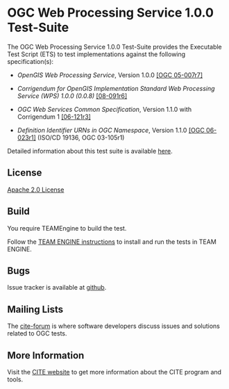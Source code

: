 # OGC Web Processing Service 1.0.0 Test-Suite

The OGC Web Processing Service 1.0.0 Test-Suite provides the Executable Test Script (ETS) to test implementations against the following specification(s):


  * _OpenGIS Web Processing Service_, Version 1.0.0 [[OGC 05-007r7]](http://portal.opengeospatial.org/files/?artifact_id=24151&version=3)

  * _Corrigendum for OpenGIS Implementation Standard Web Processing Service (WPS) 1.0.0 (0.0.8)_ [[08-091r6]](http://portal.opengeospatial.org/files/?artifact_id=32766)

  * _OGC Web Services Common Specification_, Version 1.1.0 with Corrigendum 1 [[06-121r3]](https://portal.opengeospatial.org/files/?artifact_id=20040&version=3)

  * _Definition Identifier URNs in OGC Namespace_, Version 1.1.0 [[OGC 06-023r1]](http://portal.opengeospatial.org/files/?artifact_id=4700) (ISO/CD 19136, OGC 03-105r1)

Detailed information about this test suite is available [here](http://opengeospatial.github.io/ets-wps10).


## License

[Apache 2.0 License](LICENSE.md)

## Build

You require TEAMEngine to build the test. 

Follow the [TEAM ENGINE instructions](http://opengeospatial.github.io/teamengine/installation.html) to install and run the tests in TEAM ENGINE.

     
## Bugs

Issue tracker is available at [github](https://github.com/opengeospatial/ets-wps10/issues).

## Mailing Lists

The [cite-forum](http://cite.opengeospatial.org/forum) is where software developers discuss issues and solutions related to OGC tests. 

## More Information

Visit the [CITE website](http://cite.opengeospatial.org/) to get more information about the CITE program and tools.


